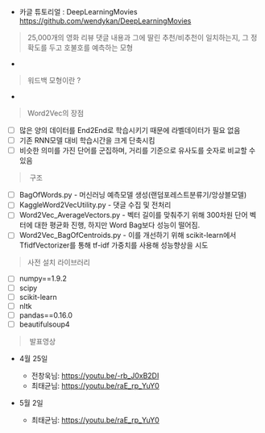 - 카글 튜토리얼 : DeepLearningMovies https://github.com/wendykan/DeepLearningMovies
>  25,000개의 영화 리뷰 댓글 내용과 그에 딸린 추천/비추천이 일치하는지, 그 정확도를 두고 호불호를 예측하는 모형
- 
>  워드백 모형이란 ? 
- 
>  Word2Vec의 장점 
* [ ]  많은 양의 데이터를 End2End로 학습시키기 때문에 라벨데이터가 필요 없음
* [ ]  기존 RNN모델 대비 학습시간을 크게 단축시킴
* [ ]  비슷한 의미를 가진 단어를 군집하며, 거리를 기준으로 유사도를 숫자로 비교할 수 있음

>  구조
* [ ]  BagOfWords.py - 머신러닝 예측모델 생성(랜덤포레스트분류기/앙상블모델)
* [ ]  KaggleWord2VecUtility.py - 댓글 수집 및 전처리
* [ ]  Word2Vec_AverageVectors.py - 벡터 길이를 맞춰주기 위해 300차원 단어 벡터에 대한 평균화 진행, 하지만 Word Bag보다 성능이 떨어짐. 
* [ ]  Word2Vec_BagOfCentroids.py - 이를 개선하기 위해 scikit-learn에서 TfidfVectorizer를 통해 tf-idf 가중치를 사용해 성능향상을 시도
>  사전 설치 라이브러리
* [ ]  numpy==1.9.2
* [ ]  scipy
* [ ]  scikit-learn
* [ ]  nltk
* [ ]  pandas==0.16.0
* [ ]  beautifulsoup4

>  발표영상
- 4월 25일

  * 전창욱님: https://youtu.be/-rb_J0xB2DI
  
  * 최태균님: https://youtu.be/raE_rp_YuY0

- 5월 2일
  * 최태균님: https://youtu.be/raE_rp_YuY0
